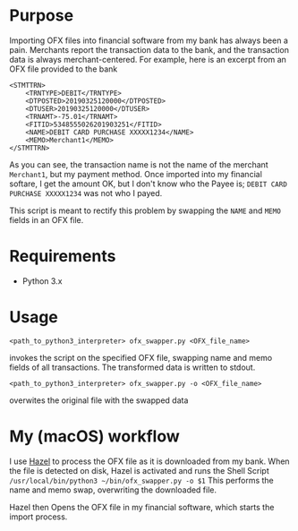 # Purpose
Importing OFX files into financial software from my bank has always been a pain.  Merchants report the transaction data to the bank, and the transaction data is always merchant-centered.  For example, here is an excerpt from an OFX file provided to the bank
```
<STMTTRN>
    <TRNTYPE>DEBIT</TRNTYPE>
    <DTPOSTED>20190325120000</DTPOSTED>
    <DTUSER>20190325120000</DTUSER>
    <TRNAMT>-75.01</TRNAMT>
    <FITID>5348555026201903251</FITID>
    <NAME>DEBIT CARD PURCHASE XXXXX1234</NAME>
    <MEMO>Merchant1</MEMO>
</STMTTRN>
```
As you can see, the transaction name is not the name of the merchant `Merchant1`, but my payment method.  Once imported into my financial softare, I get the amount OK, but I don't know who the Payee is; `DEBIT CARD PURCHASE XXXXX1234` was not who I payed.

This script is meant to rectify this problem by swapping the `NAME` and `MEMO` fields in an OFX file.

# Requirements
* Python 3.x

# Usage
`<path_to_python3_interpreter> ofx_swapper.py <OFX_file_name>`

invokes the script on the specified OFX file, swapping name and memo fields of all transactions.  The transformed data is written to stdout.

`<path_to_python3_interpreter> ofx_swapper.py -o <OFX_file_name>`

overwites the original file with the swapped data

# My (macOS) workflow
I use [Hazel](https://www.noodlesoft.com) to process the OFX file as it is downloaded from my bank.  When the file is detected on disk, Hazel is activated and runs the Shell Script
`/usr/local/bin/python3 ~/bin/ofx_swapper.py -o $1`
This performs the name and memo swap, overwriting the downloaded file.

Hazel then Opens the OFX file in my financial software, which starts the import process.
